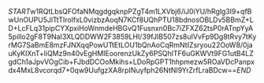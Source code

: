 $START$w1RQtLbsQFOfaNMqgdgqknpPZgT4m1LXVbj6/iJ0iYU/hRglg3l9+qfBwUnOUPU5JlTtTIrolfxL0vizbzAoqN7KCf8UQhPTU18bdnosOBLDv5BBmZ+LD+LcFLq31pipCYXpxiHoWnmdeHBGvQ1Fusnxn0Bc7iZFXZ62tsP0rATnpYyA5pillo2gF8T9NaI3XLQDDWW2F3859LHI/39fJIB507zs8uIVvFp9Dg8tRvy7tKyrMG7SaBmE8mzFJNXqqPowUTtEtLOU1bQnAoCqRmNtIZsryou22OoW8/0jauKyKIXnT+liQMz9n40vEgHMIEoorenzUkZy6PSQhlTF6uGKWVt9FG1utB4LZgdCh1aJpvVOgCib+FJbdDCOoMkihs+LDoRpGPT1hhpmezw5ROaVDcPanpxdx4MxL8vcorqd7+0qw9UufgzXA8rpINuyfph26NtNI9YrZrfLraBDcw==$END$